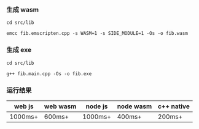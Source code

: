 ### 生成 wasm

```
cd src/lib

emcc fib.emscripten.cpp -s WASM=1 -s SIDE_MODULE=1 -Os -o fib.wasm
```

### 生成 exe

```
cd src/lib

g++ fib.main.cpp -Os -o fib.exe
```

### 运行结果

| web js  | web wasm | node js | node wasm | c++ native |
| ------- | -------- | ------- | --------- | ---------- |
| 1000ms+ | 600ms+   | 1000ms+ | 400ms+    | 200ms+     |
